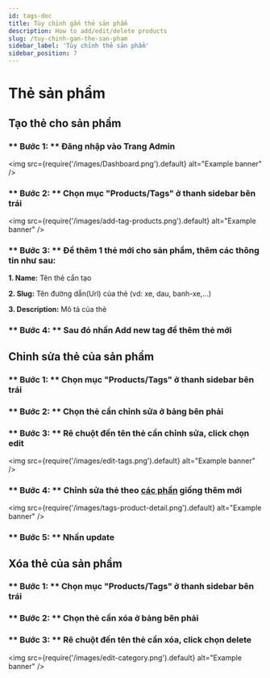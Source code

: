 ```yaml
---
id: tags-doc
title: Tùy chỉnh gắn thẻ sản phẩm
description: How to add/edit/delete products
slug: /tuy-chinh-gan-the-san-pham
sidebar_label: 'Tùy chỉnh thẻ sản phẩm'
sidebar_position: 7
---
```


# Thẻ sản phẩm

## Tạo thẻ cho sản phẩm

### ** Bước 1: ** Đăng nhập vào Trang Admin

<!-- ![Dashboad admin images](/images/Dashboard.png) -->
<img
  src={require('/images/Dashboard.png').default}
  alt="Example banner"
/>

### ** Bước 2: ** Chọn mục "Products/Tags" ở thanh sidebar bên trái

<img
  src={require('/images/add-tag-products.png').default}
  alt="Example banner"
/>

### ** Bước 3: ** Để thêm 1 thẻ mới cho sản phẩm, thêm các thông tin như sau:
**1. Name:** Tên thẻ cẩn tạo

**2. Slug:** Tên đường dẫn(Url) của thẻ (vd: xe, dau, banh-xe,...)

**3. Description:** Mô tả của thẻ

### ** Bước 4: ** Sau đó nhấn Add new tag để thêm thẻ mới


## Chỉnh sửa thẻ của sản phẩm

### ** Bước 1: ** Chọn mục "Products/Tags" ở thanh sidebar bên trái

### ** Bước 2: ** Chọn thẻ cần chỉnh sửa ở bảng bên phải

### ** Bước 3: ** Rê chuột đến tên thẻ cần chỉnh sửa, click chọn edit

<img
  src={require('/images/edit-tags.png').default}
  alt="Example banner"
/>

### ** Bước 4: ** Chỉnh sửa thẻ theo [các phần](/docs/tuy-chinh-gan-the-san-pham#-bước-3--để-thêm-1-thẻ-mới-cho-sản-phẩm-thêm-các-thông-tin-như-sau) giống thêm mới

<img
  src={require('/images/tags-product-detail.png').default}
  alt="Example banner"
/>

### ** Bước 5: ** Nhấn update

## Xóa thẻ của sản phẩm

### ** Bước 1: ** Chọn mục "Products/Tags" ở thanh sidebar bên trái

### ** Bước 2: ** Chọn thẻ cần xóa ở bảng bên phải

### ** Bước 3: ** Rê chuột đến tên thẻ cần xóa, click chọn delete

<img
  src={require('/images/edit-category.png').default}
  alt="Example banner"
/>




